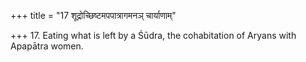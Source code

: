 +++
title = "17 शूद्रोच्छिष्टमपपात्रागमनञ् चार्याणाम्"

+++
17. Eating what is left by a Śūdra, the cohabitation of Aryans with Apapātra women.
